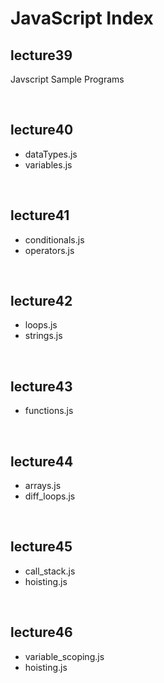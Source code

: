 # JavaScript Index 

<h2>lecture39</h2>
<p>Javscript Sample Programs</p>
<br>
<h2>lecture40</h2>
<ul>
  <li>dataTypes.js</li>
  <li>variables.js</li>
</ul>
<br>
<h2>lecture41</h2>
<ul>
  <li>conditionals.js</li>
  <li>operators.js</li>
</ul>
<br>
<h2>lecture42</h2>
<ul>
  <li>loops.js</li>
  <li>strings.js</li>
</ul>
<br>
<h2>lecture43</h2>
<ul>
  <li>functions.js</li>
</ul>
<br>
<h2>lecture44</h2>
<ul>
  <li>arrays.js</li>
  <li>diff_loops.js</li>
</ul>
<br>
<h2>lecture45</h2>
<ul>
  <li>call_stack.js</li>
  <li>hoisting.js</li>
</ul>
<br>
<h2>lecture46</h2>
<ul>
  <li>variable_scoping.js</li>
  <li>hoisting.js</li>
</ul>
<br>
